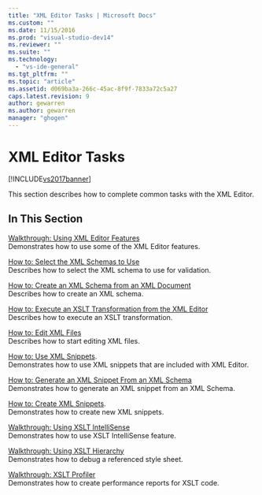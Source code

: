 ```yaml
---
title: "XML Editor Tasks | Microsoft Docs"
ms.custom: ""
ms.date: 11/15/2016
ms.prod: "visual-studio-dev14"
ms.reviewer: ""
ms.suite: ""
ms.technology: 
  - "vs-ide-general"
ms.tgt_pltfrm: ""
ms.topic: "article"
ms.assetid: d069ba3a-266c-45ac-8f9f-7833a72c5a27
caps.latest.revision: 9
author: gewarren
ms.author: gewarren
manager: "ghogen"
---
```

# XML Editor Tasks
[!INCLUDE[vs2017banner](../includes/vs2017banner.md)]

  
This section describes how to complete common tasks with the XML Editor.  
  
## In This Section  
 [Walkthrough: Using XML Editor Features](../xml-tools/walkthrough-using-xml-editor-features.md)  
 Demonstrates how to use some of the XML Editor features.  
  
 [How to: Select the XML Schemas to Use](../xml-tools/how-to-select-the-xml-schemas-to-use.md)  
 Describes how to select the XML schema to use for validation.  
  
 [How to: Create an XML Schema from an XML Document](../xml-tools/how-to-create-an-xml-schema-from-an-xml-document.md)  
 Describes how to create an XML schema.  
  
 [How to: Execute an XSLT Transformation from the XML Editor](../xml-tools/how-to-execute-an-xslt-transformation-from-the-xml-editor.md)  
 Describes how to execute an XSLT transformation.  
  
 [How to: Edit XML Files](../xml-tools/how-to-edit-xml-files.md)  
 Describes how to start editing XML files.  
  
 [How to: Use XML Snippets](../xml-tools/how-to-use-xml-snippets.md).  
 Demonstrates how to use XML snippets that are included with XML Editor.  
  
 [How to: Generate an XML Snippet From an XML Schema](../xml-tools/how-to-generate-an-xml-snippet-from-an-xml-schema.md)  
 Demonstrates how to generate an XML snippet from an XML Schema.  
  
 [How to: Create XML Snippets](../xml-tools/how-to-create-xml-snippets.md).  
 Demonstrates how to create new XML snippets.  
  
 [Walkthrough: Using XSLT IntelliSense](../xml-tools/walkthrough-using-xslt-intellisense.md)  
 Demonstrates how to use XSLT IntelliSense feature.  
  
 [Walkthrough: Using XSLT Hierarchy](../xml-tools/walkthrough-using-xslt-hierarchy.md)  
 Demonstrates how to debug a referenced style sheet.  
  
 [Walkthrough: XSLT Profiler](../xml-tools/walkthrough-xslt-profiler.md)  
 Demonstrates how to create performance reports for XSLT code.



